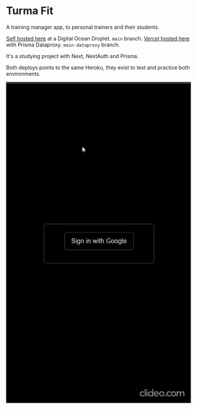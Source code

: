 # Turma Fit

A training manager app, to personal trainers and their students.

[Self hosted here](https://turma-fit.codandomuito.com.br/) at a Digital Ocean Droplet. `main` branch.
[Vercel hosted here](https://turma-fit.vercel.app/) with Prisma Dataproxy. `main-dataproxy` branch.

It's a studying project with Next, NextAuth and Prisma.

Both deploys points to the same Heroku, they exist to test and practice both environments.

![App Preview](./preview.gif)